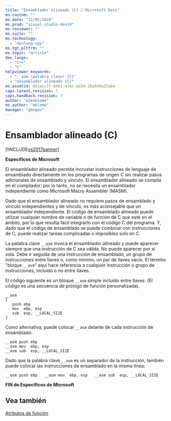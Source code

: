 ```yaml
---
title: "Ensamblador alineado (C) | Microsoft Docs"
ms.custom: ""
ms.date: "12/05/2016"
ms.prod: "visual-studio-dev14"
ms.reviewer: ""
ms.suite: ""
ms.technology: 
  - "devlang-cpp"
ms.tgt_pltfrm: ""
ms.topic: "article"
dev_langs: 
  - "C++"
  - "C"
helpviewer_keywords: 
  - "__asm (palabra clave) [C]"
  - "ensamblador alineado [C]"
ms.assetid: 821acc77-60b1-434c-ba54-2ba930a25ab4
caps.latest.revision: 7
caps.handback.revision: 7
author: "mikeblome"
ms.author: "mblome"
manager: "ghogen"
---
```

# Ensamblador alineado (C)
[!INCLUDE[vs2017banner](../assembler/inline/includes/vs2017banner.md)]

**Específicos de Microsoft**  
  
 El ensamblador alineado permite incrustar instrucciones de lenguaje de ensamblado directamente en los programas de origen C sin realizar pasos adicionales de ensamblado y vínculo.  El ensamblador alineado se compila en el compilador; por lo tanto, no se necesita un ensamblador independiente como Microsoft Macro Assembler \(MASM\).  
  
 Dado que el ensamblador alineado no requiere pasos de ensamblado y vínculo independientes y de vínculo, es más aconsejable que un ensamblador independiente.  El código de ensamblado alineado puede utilizar cualquier nombre de variable o de función de C que esté en el ámbito, por lo que resulta fácil integrarlo con el código C del programa.  Y, dado que el código de ensamblado se puede combinar con instrucciones de C, puede realizar tareas complicadas o imposibles solo en C.  
  
 La palabra clave `__asm` invoca el ensamblador alineado y puede aparecer siempre que una instrucción de C sea válida.  No puede aparecer por sí sola.  Debe ir seguida de una instrucción de ensamblado, un grupo de instrucciones entre llaves o, como mínimo, un par de llaves vacío.  El término "bloque `__asm`" aquí hace referencia a cualquier instrucción o grupo de instrucciones, incluido o no entre llaves.  
  
 El código siguiente es un bloque `__asm` simple incluido entre llaves. \(El código es una secuencia de prólogo de función personalizada\).  
  
```  
__asm  
{  
   push ebp  
   mov  ebp, esp  
   sub  esp, __LOCAL_SIZE  
}  
```  
  
 Como alternativa, puede colocar `__asm` delante de cada instrucción de ensamblado:  
  
```  
__asm push ebp  
__asm mov  ebp, esp  
__asm sub  esp, __LOCAL_SIZE  
```  
  
 Dado que la palabra clave `__asm` es un separador de la instrucción, también puede colocar las instrucciones de ensamblado en la misma línea:  
  
```  
__asm push ebp   __asm mov  ebp, esp   __asm sub  esp, __LOCAL_SIZE   
```  
  
 **FIN de Específicos de Microsoft**  
  
## Vea también  
 [Atributos de función](../c-language/function-attributes.md)